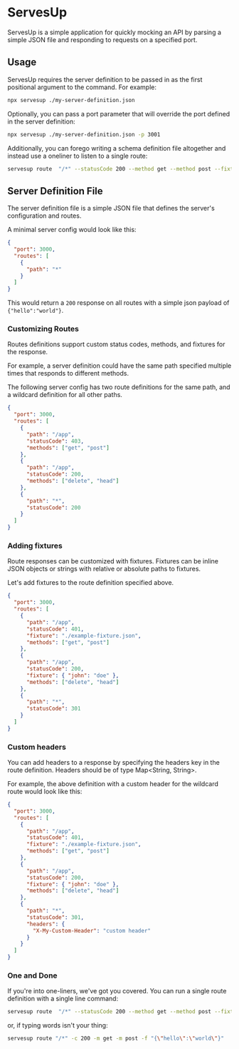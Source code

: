# ServesUp

ServesUp is a simple application for quickly mocking an API by parsing a simple JSON file and responding to requests on a specified port.

## Usage

ServesUp requires the server definition to be passed in as the first positional argument to the command. For example:

```bash
npx servesup ./my-server-definition.json
```

Optionally, you can pass a port parameter that will override the port defined in the server definition:

```bash
npx servesup ./my-server-definition.json -p 3001
```

Additionally, you can forego writing a schema definition file altogether and instead use a oneliner to listen to a single route:

```bash
servesup route  "/*" --statusCode 200 --method get --method post --fixture "{\"hello\":\"world\"}" -p 3001
```

## Server Definition File

The server definition file is a simple JSON file that defines the server's configuration and routes.

A minimal server config would look like this:

```json
{
  "port": 3000,
  "routes": [
    {
      "path": "*"
    }
  ]
}
```

This would return a `200` response on all routes with a simple json payload of `{"hello":"world"}`.

### Customizing Routes

Routes definitions support custom status codes, methods, and fixtures for the response.

For example, a server definition could have the same path specified multiple times that responds to different methods.

The following server config has two route definitions for the same path, and a wildcard definition for all other paths.

```json
{
  "port": 3000,
  "routes": [
    {
      "path": "/app",
      "statusCode": 403,
      "methods": ["get", "post"]
    },
    {
      "path": "/app",
      "statusCode": 200,
      "methods": ["delete", "head"]
    },
    {
      "path": "*",
      "statusCode": 200
    }
  ]
}
```

### Adding fixtures

Route responses can be customized with fixtures. Fixtures can be inline JSON objects or strings with relative or absolute paths to fixtures.

Let's add fixtures to the route definition specified above.

```json
{
  "port": 3000,
  "routes": [
    {
      "path": "/app",
      "statusCode": 401,
      "fixture": "./example-fixture.json",
      "methods": ["get", "post"]
    },
    {
      "path": "/app",
      "statusCode": 200,
      "fixture": { "john": "doe" },
      "methods": ["delete", "head"]
    },
    {
      "path": "*",
      "statusCode": 301
    }
  ]
}
```

### Custom headers

You can add headers to a response by specifying the headers key in the route definition. Headers should be of type Map<String, String>.

For example, the above definition with a custom header for the wildcard route would look like this:

```json
{
  "port": 3000,
  "routes": [
    {
      "path": "/app",
      "statusCode": 401,
      "fixture": "./example-fixture.json",
      "methods": ["get", "post"]
    },
    {
      "path": "/app",
      "statusCode": 200,
      "fixture": { "john": "doe" },
      "methods": ["delete", "head"]
    },
    {
      "path": "*",
      "statusCode": 301,
      "headers": {
        "X-My-Custom-Header": "custom header"
      }
    }
  ]
}
```

### One and Done

If you're into one-liners, we've got you covered. You can run a single route definition with a single line command:

```bash
servesup route  "/*" --statusCode 200 --method get --method post --fixture "{\"hello\":\"world\"}"
```

or, if typing words isn't your thing:

```bash
servesup route "/*" -c 200 -m get -m post -f "{\"hello\":\"world\"}"
```
